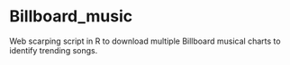 # Billboard_music
Web scarping script in R to download multiple Billboard musical charts to identify trending songs.
